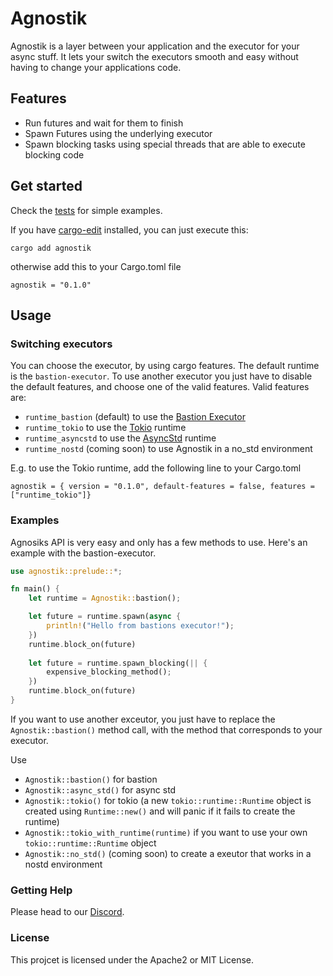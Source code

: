 # Agnostik

Agnostik is a layer between your application and the executor for your async stuff.
It lets your switch the executors smooth and easy without having to change your applications code.

## Features

- Run futures and wait for them to finish
- Spawn Futures using the underlying executor
- Spawn blocking tasks using special threads that are able to execute blocking code

## Get started

Check the [tests](https://github.com/bastion-rs/agnostik/tree/master/tests) for simple examples.

If you have [cargo-edit](https://github.com/killercup/cargo-edit) installed, you can just execute 
this:
```
cargo add agnostik
```

otherwise add this to your Cargo.toml file
```
agnostik = "0.1.0"
```

## Usage

### Switching executors

You can choose the executor, by using cargo features.
The default runtime is the `bastion-executor`.
To use another executor you just have to disable the default features, and choose one of the valid features.
Valid features are: 
- `runtime_bastion` (default) to use the [Bastion Executor](https://crates.io/crates/bastion-executor)
- `runtime_tokio` to use the [Tokio](https://tokio.rs) runtime
- `runtime_asyncstd` to use the [AsyncStd](https://async.rs) runtime
- `runtime_nostd` (coming soon) to use Agnostik in a no_std environment

E.g. to use the Tokio runtime, add the following line to your Cargo.toml
```
agnostik = { version = "0.1.0", default-features = false, features = ["runtime_tokio"]}
```

### Examples

Agnosiks API is very easy and only has a few methods to use.
Here's an example with the bastion-executor.

```rust
use agnostik::prelude::*;

fn main() {
    let runtime = Agnostik::bastion();

    let future = runtime.spawn(async {
        println!("Hello from bastions executor!");
    })
    runtime.block_on(future)
    
    let future = runtime.spawn_blocking(|| {
        expensive_blocking_method();
    })
    runtime.block_on(future)
}
```

If you want to use another exceutor, you just have to replace the `Agnostik::bastion()`
method call, with the method that corresponds to your executor.

Use
- `Agnostik::bastion()` for bastion
- `Agnostik::async_std()` for async std
- `Agnostik::tokio()` for tokio (a new `tokio::runtime::Runtime` object is created using `Runtime::new()` and will panic if it fails to create the runtime)
- `Agnostik::tokio_with_runtime(runtime)` if you want to use your own `tokio::runtime::Runtime` object
- `Agnostik::no_std()` (coming soon) to create a exeutor that works in a nostd environment

### Getting Help

Please head to our [Discord](https://discord.gg/DqRqtRT).

### License

This projcet is licensed under the Apache2 or MIT License.
